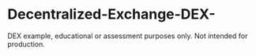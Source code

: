 # Decentralized-Exchange-DEX-
DEX example, educational or assessment purposes only.
Not intended for production.
